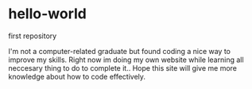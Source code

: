 # hello-world
first repository

I'm not a computer-related graduate but found coding a nice way to improve my skills.
Right now im doing my own website while learning all neccesary thing to do to complete it..
Hope this site will give me more knowledge about how to code effectively.
